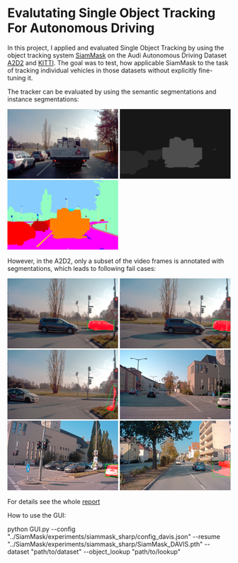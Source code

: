 # Evalutating Single Object Tracking For Autonomous Driving

In this project, I applied and evaluated Single Object Tracking by using the object tracking system [SiamMask](https://github.com/foolwood/SiamMask) on the Audi Autonomous Driving Dataset [A2D2](https://www.a2d2.audi/a2d2/en.html) and [KITTI](http://www.cvlibs.net/datasets/kitti/).
The goal was to test, how applicable SiamMask to the task of tracking individual vehicles in those datasets without explicitly fine-tuning it.

The tracker can be evaluated by using the semantic segmentations and instance segmentations: 

<img src="images/20181107133258_camera_frontcenter_000000250.png" width="250" /> <img src="images/20181107133258_instance_frontcenter_000000250.png" width="250" /> <img src="images/20181107133258_label_frontcenter_000000250.png" width="250" />

However, in the A2D2, only a subset of the video frames is annotated with segmentations, which leads to following fail cases: 

<img src="images/tracker_jumps.png" width="250" /> <img src="images/tracker_jumps2.png" width="250" /> <img src="images/tracker_jumps3.png" width="250" />
<img src="images/mf2.png" width="250" /> <img src="images/mf3.png" width="250" /> <img src="images/mf4.png" width="250" />


For details see the whole [report](Kiegeland_Project_Report.pdf)

How to use the GUI: 

python GUI.py --config "../SiamMask/experiments/siammask_sharp/config_davis.json" --resume "../SiamMask/experiments/siammask_sharp/SiamMask_DAVIS.pth" --dataset "path/to/dataset" --object_lookup "path/to/lookup"
